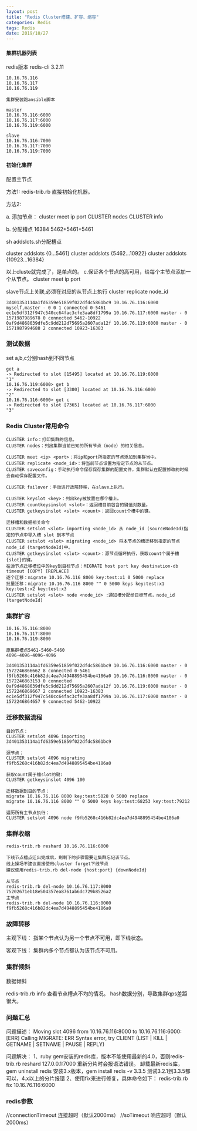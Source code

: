 ```yaml
---
layout: post
title: "Redis Cluster搭建、扩容、缩容"
categories: Redis
tags: Redis
date: 2019/10/27
---
```




#### 集群机器列表
redis版本 redis-cli 3.2.11
```
10.16.76.116
10.16.76.117
10.16.76.119

集群安装跑ansible脚本

master 
10.16.76.116:6000  	
10.16.76.117:6000  
10.16.76.119:6000    

slave
10.16.76.116:7000
10.16.76.117:7000
10.16.76.119:7000
```
<!--more-->
#### 初始化集群
配置主节点

方法1:
redis-trib.rb 直接初始化机器。

方法2:

a. 添加节点： cluster meet ip port
CLUSTER nodes
CLUSTER info

b. 分配槽点 16384
5462+5461+5461

sh addslots.sh分配槽点

cluster addslots {0...5461}
cluster addslots {5462...10922}
cluster addslots {10923...16384}


以上cluste就完成了，是单点的。
c.保证各个节点的高可用，给每个主节点添加一个从节点。
cluster meet ip port

slave节点上关联,必须在对应的从节点上执行
cluster replicate node_id 

```
3d401353114a1fd6359e51859f022dfdc5861bc9 10.16.76.116:6000 myself,master - 0 0 1 connected 0-5461
ec1e5df312f947c540cc64fac3cfe3aa8df1799a 10.16.76.117:6000 master - 0 1571987989678 0 connected 5462-10922
0af9d4868039dfe5c9dd212d75695a2607ada12f 10.16.76.119:6000 master - 0 1571987994688 2 connected 10923-16383

```

### 测试数据
set a,b,c分别hash到不同节点
```
get a
-> Redirected to slot [15495] located at 10.16.76.119:6000
"1"
10.16.76.119:6000> get b
-> Redirected to slot [3300] located at 10.16.76.116:6000
"2"
10.16.76.116:6000> get c
-> Redirected to slot [7365] located at 10.16.76.117:6000
"3"
```


### Redis Cluster常用命令
```
CLUSTER info：打印集群的信息。
CLUSTER nodes：列出集群当前已知的所有节点（node）的相关信息。

CLUSTER meet <ip> <port>：将ip和port所指定的节点添加到集群当中。
CLUSTER replicate <node_id>：将当前节点设置为指定节点的从节点。
CLUSTER saveconfig：手动执行命令保存保存集群的配置文件，集群默认在配置修改的时候会自动保存配置文件。

CLUSTER failover：手动进行故障转移，在slave上执行。

CLUSTER keyslot <key>：列出key被放置在哪个槽上。
CLUSTER countkeysinslot <slot>：返回槽目前包含的键值对数量。
CLUSTER getkeysinslot <slot> <count>：返回count个槽中的键。

迁移槽和数据相关命令
CLUSTER setslot <slot> importing <node_id> 从 node_id (sourceNodeId)指定的节点中导入槽 slot 到本节点
CLUSTER setslot <slot> migrating <node_id> 将本节点的槽迁移到指定的节点node_id (targetNodeId)中。
CLUSTER getkeysinslot <slot> <count>：源节点循环执行，获取count个属于槽{slot}的键。
在源节点迁移槽位中的key到目标节点：MIGRATE host port key destination-db timeout [COPY] [REPLACE]
逐个迁移：migrate 10.16.76.116 8000 key:test:x1 0 5000 replace
批量迁移：migrate 10.16.76.116 8000 "" 0 5000 keys key:test:x1 key:test:x2 key:test:x3
CLUSTER setslot <slot> node <node_id> :通知槽分配给目标节点，node_id (targetNodeId)
```


### 集群扩容
```
10.16.76.116:8000
10.16.76.117:8000
10.16.76.119:8000

原集群槽点5461-5460-5460
4096-4096-4096-4096

3d401353114a1fd6359e51859f022dfdc5861bc9 10.16.76.116:6000 master - 0 1572246866662 8 connected 0-5461
f9fb5268c416b82dc4ea7d4948895454be4186a0 10.16.76.116:8000 master - 0 1572246863153 0 connected
0af9d4868039dfe5c9dd212d75695a2607ada12f 10.16.76.119:6000 master - 0 1572246869667 2 connected 10923-16383
ec1e5df312f947c540cc64fac3cfe3aa8df1799a 10.16.76.117:6000 master - 0 1572246864657 9 connected 5462-10922
```


### 迁移数据流程
```
目的节点：
CLUSTER setslot 4096 importing 3d401353114a1fd6359e51859f022dfdc5861bc9

源节点：
CLUSTER setslot 4096 migrating f9fb5268c416b82dc4ea7d4948895454be4186a0

获取count属于槽slot的键:
CLUSTER getkeysinslot 4096 100

迁移数据到目的节点：
migrate 10.16.76.116 8000 key:test:5028 0 5000 replace
migrate 10.16.76.116 8000 "" 0 5000 keys key:test:68253 key:test:79212 

遍历所有主节点执行：
CLUSTER setslot 4096 node f9fb5268c416b82dc4ea7d4948895454be4186a0
```

### 集群收缩
```
redis-trib.rb reshard 10.16.76.116:6000

下线节点槽点迁出完成后，剩剩下的步骤需要让集群忘记该节点。
线上操场不建议直接使用cluster forget下线节点
建议使用redis-trib.rb del-node {host:port} {downNodeId}

从节点
redis-trib.rb del-node 10.16.76.117:8000 75202671eb18e504357ea8761ab6dc729b8526a2
主节点
redis-trib.rb del-node 10.16.76.116:8000 f9fb5268c416b82dc4ea7d4948895454be4186a0
```


### 故障转移

主观下线： 指某个节点认为另一个节点不可用，即下线状态。


客观下线： 集群内多个节点都认为该节点不可用。

### 集群倾斜

数据倾斜

redis-trib.rb info 查看节点槽点不均的情况。
hash数据分别，导致集群qps差距很大。


### 问题汇总
问题描述：
Moving slot 4096 from 10.16.76.116:8000 to 10.16.76.116:6000:
[ERR] Calling MIGRATE: ERR Syntax error, try CLIENT (LIST | KILL | GETNAME | SETNAME | PAUSE | REPLY)

问题解决：
1、ruby gem安装的redis库，版本不能使用最新的4.0，否则redis-trib.rb reshard 127.0.0.1:7000 重新分片时会报语法错误。
   卸载最新redis库，gem uninstall redis
   安装3.x版本，gem install redis -v 3.3.5 测试3.2.1到3.3.5都可以，4.x以上的分片报错
2、使用fix来进行修复，具体命令如下：
   redis-trib.rb fix 10.16.76.116:6000


### redis参数

//connectionTimeout 连接超时（默认2000ms）
//soTimeout 响应超时（默认2000ms）
